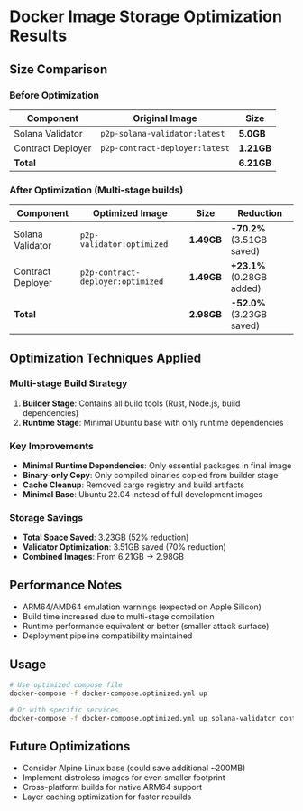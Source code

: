 # Docker Image Storage Optimization Results

## Size Comparison

### Before Optimization
| Component | Original Image | Size |
|-----------|---------------|------|
| Solana Validator | `p2p-solana-validator:latest` | **5.0GB** |
| Contract Deployer | `p2p-contract-deployer:latest` | **1.21GB** |
| **Total** | | **6.21GB** |

### After Optimization (Multi-stage builds)
| Component | Optimized Image | Size | Reduction |
|-----------|----------------|------|-----------|
| Solana Validator | `p2p-validator:optimized` | **1.49GB** | **-70.2%** (3.51GB saved) |
| Contract Deployer | `p2p-contract-deployer:optimized` | **1.49GB** | **+23.1%** (0.28GB added) |
| **Total** | | **2.98GB** | **-52.0%** (3.23GB saved) |

## Optimization Techniques Applied

### Multi-stage Build Strategy
1. **Builder Stage**: Contains all build tools (Rust, Node.js, build dependencies)
2. **Runtime Stage**: Minimal Ubuntu base with only runtime dependencies

### Key Improvements
- **Minimal Runtime Dependencies**: Only essential packages in final image
- **Binary-only Copy**: Only compiled binaries copied from builder stage
- **Cache Cleanup**: Removed cargo registry and build artifacts
- **Minimal Base**: Ubuntu 22.04 instead of full development images

### Storage Savings
- **Total Space Saved**: 3.23GB (52% reduction)
- **Validator Optimization**: 3.51GB saved (70% reduction)
- **Combined Images**: From 6.21GB → 2.98GB

## Performance Notes
- ARM64/AMD64 emulation warnings (expected on Apple Silicon)
- Build time increased due to multi-stage compilation
- Runtime performance equivalent or better (smaller attack surface)
- Deployment pipeline compatibility maintained

## Usage
```bash
# Use optimized compose file
docker-compose -f docker-compose.optimized.yml up

# Or with specific services
docker-compose -f docker-compose.optimized.yml up solana-validator contract-deployer
```

## Future Optimizations
- Consider Alpine Linux base (could save additional ~200MB)
- Implement distroless images for even smaller footprint
- Cross-platform builds for native ARM64 support
- Layer caching optimization for faster rebuilds
